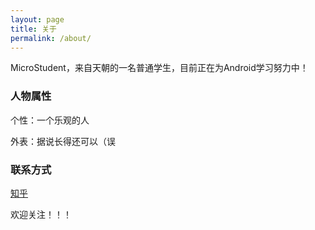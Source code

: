 ```yaml
---
layout: page
title: 关于
permalink: /about/
---
```


MicroStudent，来自天朝的一名普通学生，目前正在为Android学习努力中！

### 人物属性

个性：一个乐观的人

外表：据说长得还可以（误

### 联系方式

[知乎](http://www.zhihu.com/people/yizhang-shu-xie)

欢迎关注！！！
